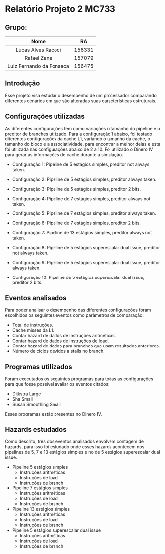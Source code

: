 # Relatório Projeto 2 MC733
## Grupo:

|           Nome           |   RA   |
|:------------------------:|:------:|
|    Lucas Alves Racoci    | 156331 |
|        Rafael Zane       | 157079 |
| Luiz Fernando da Fonseca | 156475 |

## Introdução
Esse projeto visa estudar o desempenho de um processador comparando diferentes cenários em que são alteradas suas características estruturais.

## Configurações utilizadas

As diferentes configurações tem como variações o tamanho do pipeline e o preditor de branches utilizado. Para a configuração 1 abaixo, foi testado diferentes configurações da cache L1, variando o tamanho da cache, o tamanho do bloco e a associatividade, para encontrar a melhor delas e esta  foi utilizada nas configurações abaixo de 2 a 10. Foi utilizado o Dinero IV para gerar as informações de cache durante a simulação.

- Configuração 1: Pipeline de 5 estágios simples, preditor not always taken.

- Configuração 2: Pipeline de 5 estágios simples, preditor always taken.

- Configuração 3: Pipeline de 5 estágios simples, preditor 2 bits.

- Configuração 4: Pipeline de 7 estágios simples, preditor always not taken.

- Configuração 5: Pipeline de 7 estágios simples, preditor always taken.

- Configuração 6: Pipeline de 7 estágios simples, preditor 2 bits.

- Configuração 7: Pipeline de 13 estágios simples, preditor always not taken.

- Configuração 8: Pipeline de 5 estágios superescalar dual issue, preditor not always taken.

- Configuração 9: Pipeline de 5 estágios superescalar dual issue, preditor always taken.

- Configuração 10: Pipeline de 5 estágios superescalar dual issue, preditor 2 bits.

## Eventos analisados
Para poder analisar o desempenho das diferentes configurações foram  escolhidos os seguintes eventos como parâmetros de comparação:

- Total de instruções.
- Cache misses da L1.
- Contar hazard de dados de instruções aritméticas.
- Contar hazard de dados de instruções de load.
- Contar hazard de dados para branches que usam resultados anteriores.
- Número de ciclos devidos a stalls no branch.

## Programas utilizados
Foram executados os seguintes programas para todas as configurações para que fosse possível avaliar os eventos citados:

- Dijkstra Large
- Sha Small
- Susan Smoothing Small

Esses programas estão presentes no Dinero IV.

## Hazards estudados
Como descrito, três dos eventos analisados envolvem contagem de hazards, para isso foi estudado onde esses hazards acontecem nos pipelines de 5, 7 e 13 estágios simples e no de 5 estágios superescalar dual issue.

- Pipeline 5 estágios simples
	- Instruções aritméticas
	- Instruções de load
	- Instruções de branch
- Pipeline 7 estágios simples
	- Instruções aritméticas
	- Instruções de load
	- Instruções de branch
- Pipeline 13 estágios simples
	- Instruções aritméticas
	- Instruções de load
	- Instruções de branch
- Pipeline 5 estágios superescalar dual issue
	- Instruções aritméticas
	- Instruções de load
	- Instruções de branch